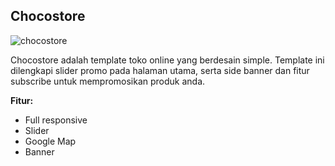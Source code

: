 Chocostore
------------

![chocostore](http://jarvis-store.com/themes/master-tema/chocostore/chocostore-preview.jpg)

Chocostore adalah template toko online yang berdesain simple. Template ini dilengkapi slider promo pada halaman utama, serta side banner dan fitur subscribe untuk mempromosikan produk anda.

**Fitur:**
 - Full responsive 
 - Slider 
 - Google Map 
 - Banner
